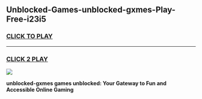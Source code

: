 
## Unblocked-Games-unblocked-gxmes-Play-Free-i23i5
<h3>
<a href="https://premium76.site?title=unblocked-gxmes&ref=10A">CLICK TO PLAY</a></h3>
<hr>

<h3>
<a href="https://premium76.site?title=unblocked-gxmes&ref=10A">CLICK 2 PLAY</a>
  
</h3>

<a href="https://premium76.site?title=unblocked-gxmes&ref=10A"><img src="https://clearcache.store/games.png"></a>


**unblocked-gxmes games unblocked: Your Gateway to Fun and Accessible Online Gaming**
